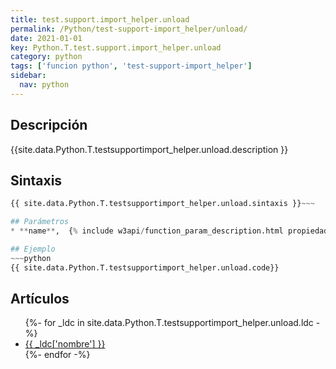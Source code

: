 ```yaml
---
title: test.support.import_helper.unload
permalink: /Python/test-support-import_helper/unload/
date: 2021-01-01
key: Python.T.test.support.import_helper.unload
category: python
tags: ['funcion python', 'test-support-import_helper']
sidebar: 
  nav: python
---
```


## Descripción
{{site.data.Python.T.testsupportimport_helper.unload.description }}

## Sintaxis
~~~python
{{ site.data.Python.T.testsupportimport_helper.unload.sintaxis }}~~~

## Parámetros
* **name**,  {% include w3api/function_param_description.html propiedad=site.data.Python.T.test.support.import_helper.unload valor="name" %}

## Ejemplo
~~~python
{{ site.data.Python.T.testsupportimport_helper.unload.code}}
~~~

## Artículos
<ul>
{%- for _ldc in site.data.Python.T.testsupportimport_helper.unload.ldc -%}
   <li>
       <a href="{{_ldc['url'] }}">{{ _ldc['nombre'] }}</a>
   </li>
{%- endfor -%}
</ul>
